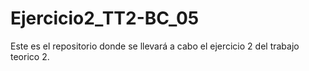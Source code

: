 # Ejercicio2_TT2-BC_05

Este es el repositorio donde se llevará a cabo el ejercicio 2 del trabajo teorico 2.
